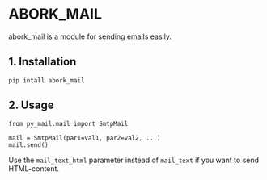 # **ABORK_MAIL**
abork_mail is a module for sending emails easily.

## **1. Installation**

```
pip intall abork_mail
```

## **2. Usage**

```
from py_mail.mail import SmtpMail
```

```
mail = SmtpMail(par1=val1, par2=val2, ...)
mail.send()
```

Use the `mail_text_html` parameter instead of `mail_text` if you want to send HTML-content.
